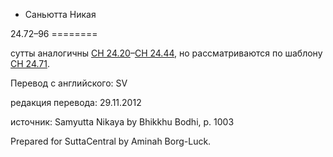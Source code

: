 









* Саньютта Никая


24\.72–96
\=\=\=\=\=\=\=\=



сутты аналогичны [СН 24\.20](/sn24\.20\-35/ru/sv)–[СН 24\.44](/sn24\.44/ru/sv), но рассматриваются по шаблону [СН 24\.71](/sn24\.71/ru/sv)\.



Перевод с английского: SV


редакция перевода: 29\.11\.2012


источник: Samyutta Nikaya by Bhikkhu Bodhi, p\. 1003


Prepared for SuttaCentral by Aminah Borg\-Luck\.






